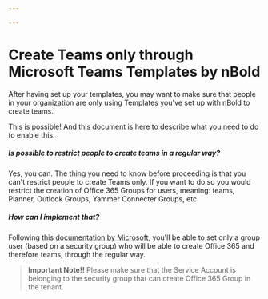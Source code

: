 ```yaml
---

---
```

# **Create Teams only through Microsoft Teams Templates by nBold**

After having set up your templates, you may want to make sure that people in your organization are only using Templates you've set up with nBold to create teams.

This is possible! And this document is here to describe what you need to do to enable this.

##### Is possible to restrict people to create teams in a regular way?

Yes, you can. The thing you need to know before proceeding is that you can't restrict people to create Teams only. If you want to do so you would restrict the creation of Office 365 Groups for users, meaning: teams, Planner, Outlook Groups, Yammer Connecter Groups, etc.

##### How can I implement that?

Following this [documentation by Microsoft,](https://learn.microsoft.com/en-us/microsoft-365/solutions/manage-creation-of-groups?view=o365-worldwide) you'll be able to set only a group user (based on a security group) who will be able to create Office 365 and therefore teams, through the regular way.

> **Important Note!!** Please make sure that the Service Account is belonging to the security group that can create Office 365 Group in the tenant.